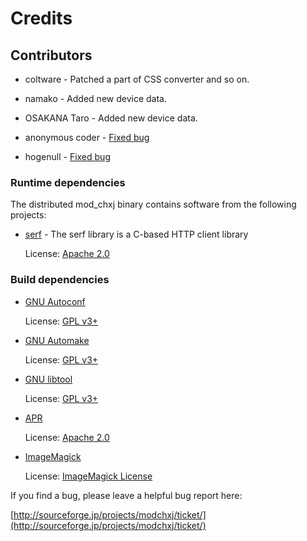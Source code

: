 Credits
=======

## Contributors

*   coltware        - Patched a part of CSS converter and so on.

*   namako          - Added new device data.

*   OSAKANA Taro    - Added new device data.

*   anonymous coder - [Fixed bug](http://sourceforge.jp/forum/forum.php?thread_id=21197&forum_id=6550)

*   hogenull        - [Fixed bug](http://sourceforge.jp/ticket/browse.php?group_id=1608&tid=25883)


### Runtime dependencies

The distributed mod_chxj binary contains software from the following projects:

*   [serf](http://code.google.com/p/serf/) - The serf library is a C-based HTTP client library

    License: [Apache 2.0](http://www.apache.org/licenses/LICENSE-2.0)


### Build dependencies

*   [GNU Autoconf](http://www.gnu.org/software/autoconf/)

    License: [GPL v3+](http://www.gnu.org/licenses/gpl.html)

*   [GNU Automake](http://www.gnu.org/software/automake/)

    License: [GPL v3+](http://www.gnu.org/licenses/gpl.html)

*   [GNU libtool](http://www.gnu.org/software/libtool/)

    License: [GPL v3+](http://www.gnu.org/licenses/gpl.html)

*   [APR](http://apr.apache.org/)

    License: [Apache 2.0](http://www.apache.org/licenses/LICENSE-2.0)

*   [ImageMagick](http://www.imagemagick.org/)

    License: [ImageMagick License](http://www.imagemagick.org/script/license.php)


If you find a bug, please leave a helpful bug report here:

[http://sourceforge.jp/projects/modchxj/ticket/](http://sourceforge.jp/projects/modchxj/ticket/)
